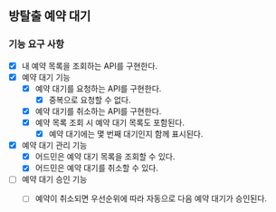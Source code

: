 ## 방탈출 예약 대기

### 기능 요구 사항

- [x] 내 예약 목록을 조회하는 API를 구현한다.
- [x] 예약 대기 기능
    - [x] 예약 대기를 요청하는 API를 구현한다.
        - [x] 중복으로 요청할 수 없다.
    - [x] 예약 대기를 취소하는 API를 구현한다.
    - [x] 예약 목록 조회 시 예약 대기 목록도 포함된다.
        - [x] 예약 대기에는 몇 번째 대기인지 함께 표시된다.
- [x] 예약 대기 관리 기능
    - [x] 어드민은 예약 대기 목록을 조회할 수 있다.
    - [x] 어드민은 예약 대기를 취소할 수 있다.
- [ ] 예약 대기 승인 기능
    - [ ] 예약이 취소되면 우선순위에 따라 자동으로 다음 예약 대기가 승인된다.

